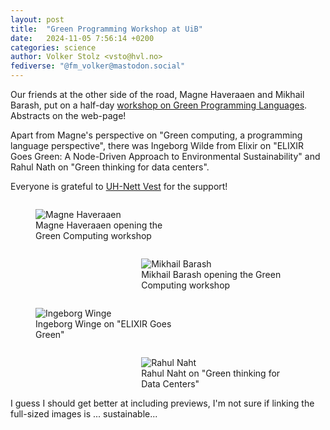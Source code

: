 ```yaml
---
layout: post
title:  "Green Programming Workshop at UiB"
date:   2024-11-05 7:56:14 +0200
categories: science
author: Volker Stolz <vsto@hvl.no>
fediverse: "@fm_volker@mastodon.social"
---
```


Our friends at the other side of the road, Magne Haveraaen and Mikhail Barash, put on a half-day [workshop on Green Programming Languages](https://github.com/bldl/events/blob/main/2024-11-05.md). Abstracts on the web-page!

Apart from Magne's perspective on "Green computing, a programming language perspective", there was Ingeborg Wilde from Elixir on "ELIXIR Goes Green: A Node-Driven Approach to Environmental Sustainability" and Rahul Nath on "Green thinking for data centers".

Everyone is grateful to [UH-Nett Vest](https://uhnettvest.no/) for the support!

<figure style="float: left; width:45%; height: auto; padding-right:2em;">
        <img src="https://cloud.elang.de/s/cpyfqeESKeTWN8X/download/24-11-05%2010-24-14%208408.jpg" alt="Magne Haveraaen"/>
        <figcaption>Magne Haveraaen opening the Green Computing workshop
	</figcaption>
</figure>
<figure style="float: right; width:45%; height: auto; padding-right:2em;">
        <img src="https://cloud.elang.de/s/DgZL2Yxm7ZJzsL9/download/24-11-05%2010-22-52%208406.jpg" alt="Mikhail Barash"/>
        <figcaption>Mikhail Barash opening the Green Computing workshop
	</figcaption>
</figure>

<div style="clear: both;" />

<figure style="float: left; width:45%; height: auto; padding-right:2em;">
        <img src="https://cloud.elang.de/s/cLqdaKcFbfGiLe4/download/24-11-05%2012-02-10%208409.jpg" alt="Ingeborg Winge"/>
        <figcaption>Ingeborg Winge on "ELIXIR Goes Green"
	</figcaption>
</figure>

<figure style="float: right; width:45%; height: auto; padding-right:2em;">
        <img src="https://cloud.elang.de/s/PxKgBZLY4FxTHRC/download/24-11-05%2012-35-11%208411.jpg" alt="Rahul Naht"/>
        <figcaption>Rahul Naht on "Green thinking for Data Centers"
	</figcaption>
</figure>

<div style="clear: both;" />

I guess I should get better at including previews, I'm not sure if linking the full-sized images is ... sustainable...